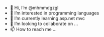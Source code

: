- 👋 Hi, I’m @mhmmdgzgl
- 👀 I’m interested in programming languages
- 🌱 I’m currently learning asp.net mvc 
- 💞️ I’m looking to collaborate on ...
- 📫 How to reach me ...

<!---
mhmmdgzgl/mhmmdgzgl is a ✨ special ✨ repository because its `README.md` (this file) appears on your GitHub profile.
You can click the Preview link to take a look at your changes.
--->
